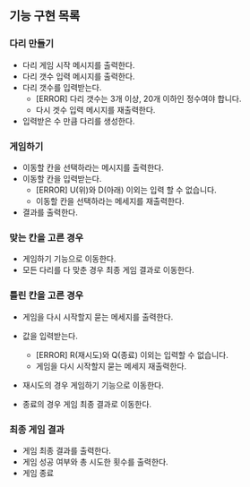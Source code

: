 ## 기능 구현 목록

### 다리 만들기

- 다리 게임 시작 메시지를 출력한다.
- 다리 갯수 입력 메시지를 출력한다.
- 다리 갯수를 입력받는다.
  - [ERROR] 다리 갯수는 3개 이상, 20개 이하인 정수여야 합니다.
  - 다시 겟수 입력 메시지를 재출력한다.
- 입력받은 수 만큼 다리를 생성한다.

### 게임하기

- 이동할 칸을 선택하라는 메시지를 출력한다.
- 이동할 칸을 입력받는다.
  - [ERROR] U(위)와 D(아래) 이외는 입력 할 수 없습니다.
  - 이동할 칸을 선택하라는 메세지를 재출력한다.
- 결과를 출력한다.

### 맞는 칸을 고른 경우

- 게임하기 기능으로 이동한다.
- 모든 다리를 다 맞춘 경우 최종 게임 결과로 이동한다.

### 틀린 칸을 고른 경우

- 게임을 다시 시작할지 묻는 메세지를 출력한다.
- 값을 입력받는다.

  - [ERROR] R(재시도)와 Q(종료) 이외는 입력할 수 없습니다.
  - 게임을 다시 시작할지 묻는 메세지 재출력한다.

- 재시도의 경우 게임하기 기능으로 이동한다.
- 종료의 경우 게임 최종 결과로 이동한다.

### 최종 게임 결과

- 게임 최종 결과를 출력한다.
- 게임 성공 여부와 총 시도한 횟수를 출력한다.
- 게임 종료
